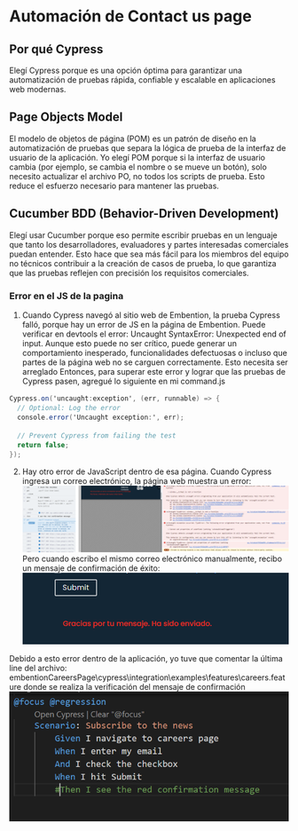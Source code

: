 ﻿# Automación de Contact us page
## Por qué Cypress
Elegí Cypress porque es una opción óptima para garantizar una automatización de pruebas rápida, confiable y escalable en aplicaciones web modernas.

## Page Objects Model
El modelo de objetos de página (POM) es un patrón de diseño en la automatización de pruebas que separa la lógica de prueba de la interfaz de usuario de la aplicación. Yo elegí POM porque si la interfaz de usuario cambia (por ejemplo, se cambia el nombre o se mueve un botón), solo necesito actualizar el archivo PO, no todos los scripts de prueba. Esto reduce el esfuerzo necesario para mantener las pruebas.

## Cucumber BDD (Behavior-Driven Development)
Elegí usar Cucumber porque eso permite escribir pruebas en un lenguaje que tanto los desarrolladores, evaluadores y partes interesadas comerciales puedan entender. Esto hace que sea más fácil para los miembros del equipo no técnicos contribuir a la creación de casos de prueba, lo que garantiza que las pruebas reflejen con precisión los requisitos comerciales.

### Error en el JS de la pagina
1. Cuando Cypress  navegó al sitio web de Embention, la prueba Cypress falló, porque hay un error de JS en la página de Embention. Puede verificar en devtools el error: Uncaught SyntaxError: Unexpected end of input.
Aunque esto puede no ser crítico, puede generar un comportamiento inesperado, funcionalidades defectuosas o incluso que partes de la página web no se carguen correctamente. Esto necesita ser arreglado
Entonces, para superar este error y lograr que las pruebas de Cypress pasen, agregué lo siguiente en mi command.js

```csharp
Cypress.on('uncaught:exception', (err, runnable) => {
  // Optional: Log the error
  console.error('Uncaught exception:', err);

  // Prevent Cypress from failing the test
  return false;
});
```

 2.  Hay otro error de JavaScript dentro de esa página.  Cuando Cypress ingresa  un correo electrónico, la página web muestra un error:
 ![Alt text](assets/error.png)
 Pero cuando escribo el mismo correo electrónico manualmente, recibo un mensaje de confirmación de éxito:
![Alt text](assets/sucess.png)

Debido a esto error dentro de la aplicación, yo tuve que comentar la última line del archivo:  embentionCareersPage\cypress\integration\examples\features\careers.feature donde se realiza la verificación del mensaje de confirmación
![Alt text](assets/featurefile.png)
